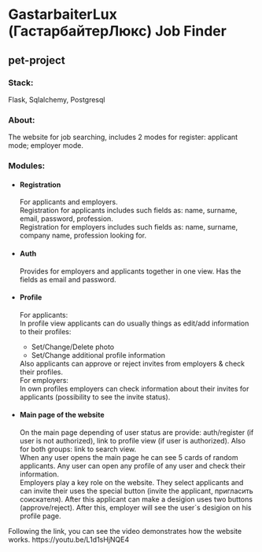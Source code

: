 <!DOCTYPE html>
<html lang="en">
<head>
    <meta charset="UTF-8">
    <meta name="viewport" content="width=device-width, initial-scale=1.0">
</head>
<body>

<h1>GastarbaiterLux (ГастарбайтерЛюкс) Job Finder</h1>
<h2>pet-project</h2>

<h3>Stack:</h3>
<p>Flask, Sqlalchemy, Postgresql</p>

<h3>About:</h3>
<p>
    The website for job searching, includes 2 modes for register: applicant mode; employer mode.
</p>

<h3>Modules:</h3>
<ul>
    <li>
        <h4>Registration</h4>
        <p>
            For applicants and employers.
            <br>Registration for applicants includes such fields as: name, surname, email, password, profession.
            <br>Registration for employers includes such fields as: name, surname, company name, profession looking for.
        </p>
    </li>
    <li>
        <h4>Auth</h4>
        <p>
            Provides for employers and applicants together in one view. Has the fields as email and password.
        </p>
    </li>
    <li>
        <h4>Profile</h4>
        <p>
            For applicants:
            <br>In profile view applicants can do usually things as edit/add information to their profiles:
            <ul>
                <li>Set/Change/Delete photo</li>
                <li>Set/Change additional profile information</li>
            </ul>
            Also applicants can approve or reject invites from employers & check their profiles.
            <br>For employers:
            <br>In own profiles employers can check information about their invites for applicants (possibility to see the invite status).
        </p>
    </li>
    <li>
        <h4>Main page of the website</h4>
        <p>
            On the main page depending of user status are provide: auth/register (if user is not authorized), link to profile view (if user is authorized). Also for both groups: link to search view.
            <br>When any user opens the main page he can see 5 cards of random applicants. Any user can open any profile of any user and check their information.
            <br>Employers play a key role on the website. They select applicants and can invite their uses the special button (invite the applicant, пригласить соискателя). After this applicant can make a desigion uses two buttons (approve/reject). After this, employer will see the user`s desigion on his profile page.
        </p>
    </li>
</ul>

<p>Following the link, you can see the video demonstrates how the website works.
    https://youtu.be/L1d1sHjNQE4
</p>

</body>
</html>
